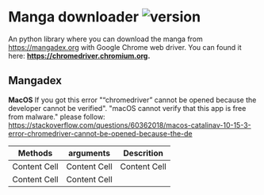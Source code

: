 # Manga downloader ![version](https://img.shields.io/badge/version-1.0.0-blue.svg)

An python library where you can download the manga from https://mangadex.org with Google Chrome web driver. 
You can found it here: **https://chromedriver.chromium.org.**


## Mangadex 

  **MacOS** 
  If you got this error "“chromedriver” cannot be opened because the developer cannot be verified". "macOS cannot verify that this app is free from malware."
  please follow: https://stackoverflow.com/questions/60362018/macos-catalinav-10-15-3-error-chromedriver-cannot-be-opened-because-the-de

| Methods  | arguments | Descrition |
| ------------- | ------------- | ---------- |
| Content Cell  | Content Cell  | Content Cell |
| Content Cell  | Content Cell  |
